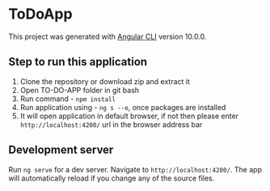 # ToDoApp

This project was generated with [Angular CLI](https://github.com/angular/angular-cli) version 10.0.0.

## Step to run this application

1. Clone the repository or download zip and extract it
2. Open TO-DO-APP folder in git bash
3. Run command - `npm install`
4. Run application using - `ng s --o`, once packages are installed
5. It will open application in default browser, if not then please enter `http://localhost:4200/` url in the browser address bar

## Development server

Run `ng serve` for a dev server. Navigate to `http://localhost:4200/`. The app will automatically reload if you change any of the source files.

<!-- ## Code scaffolding

Run `ng generate component component-name` to generate a new component. You can also use `ng generate directive|pipe|service|class|guard|interface|enum|module`.

## Build

Run `ng build` to build the project. The build artifacts will be stored in the `dist/` directory. Use the `--prod` flag for a production build.

## Running unit tests

Run `ng test` to execute the unit tests via [Karma](https://karma-runner.github.io).

## Running end-to-end tests

Run `ng e2e` to execute the end-to-end tests via [Protractor](http://www.protractortest.org/).

## Further help

To get more help on the Angular CLI use `ng help` or go check out the [Angular CLI README](https://github.com/angular/angular-cli/blob/master/README.md). -->

